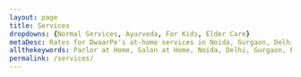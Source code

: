 ```yaml
---
layout: page
title: Services
dropdowns: {Normal Services, Ayurveda, For Kids, Elder Care} 
metaDesc: Rates for DwaarPe's at-home services in Noida, Gurgaon, Delhi, Ghaziabad, Faridabad; facials, waxing, massage, pedicure, manicure; including our Ayurvedic products-based services
allthekeywords: Parlor at Home, Salon at Home, Noida, Delhi, Gurgaon, Faridabad, Ghaziabad, Ayurveda, Facials, Waxing, Pedicure, Manicure, Massage
permalink: /services/
---
```


